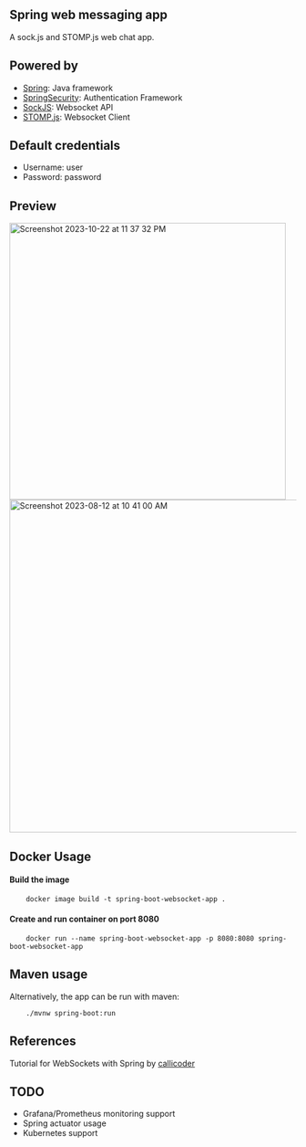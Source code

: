 
## Spring web messaging app

A sock.js and STOMP.js web chat app.
## Powered by

- [Spring](https://spring.io): Java framework
- [SpringSecurity](https://spring.io/projects/spring-security): Authentication Framework
- [SockJS](https://github.com/sockjs/sockjs-client): Websocket API
- [STOMP.js](https://github.com/stomp-js/stompjs): Websocket Client

## Default credentials
- Username: user
- Password: password

## Preview
<img width="485" alt="Screenshot 2023-10-22 at 11 37 32 PM" src="https://github.com/Taha-Chaudhry/spring-web-messaging-app/assets/46199675/35047305-6363-492c-b5ad-43c60ca07cc3">

<img width="583" alt="Screenshot 2023-08-12 at 10 41 00 AM" src="https://github.com/Taha-Chaudhry/spring-web-messaging-app/assets/46199675/ae8854fa-574d-497c-bb80-e3c823a3821b">



## Docker Usage

#### Build the image

```
    docker image build -t spring-boot-websocket-app .
```

#### Create and run container on port 8080

```
    docker run --name spring-boot-websocket-app -p 8080:8080 spring-boot-websocket-app
```


## Maven usage
Alternatively, the app can be run with maven:
```
    ./mvnw spring-boot:run
```

## References

Tutorial for WebSockets with Spring by [callicoder](https://www.callicoder.com/spring-boot-websocket-chat-example/)

## TODO
- Grafana/Prometheus monitoring support
- Spring actuator usage
- Kubernetes support
